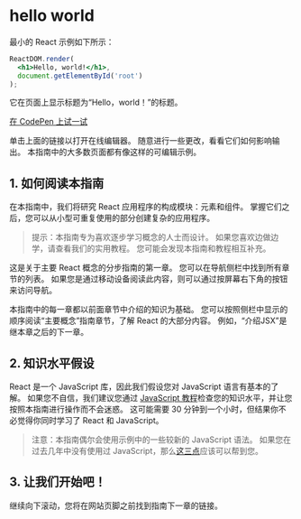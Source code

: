 # hello world

最小的 React 示例如下所示：

```jsx
ReactDOM.render(
  <h1>Hello, world!</h1>,
  document.getElementById('root')
);
```

它在页面上显示标题为“Hello，world！”的标题。

[在 CodePen 上试一试](https://reactjs.org/redirect-to-codepen/hello-world)

单击上面的链接以打开在线编辑器。 随意进行一些更改，看看它们如何影响输出。 本指南中的大多数页面都有像这样的可编辑示例。

## 1. 如何阅读本指南

在本指南中，我们将研究 React 应用程序的构成模块：元素和组件。 掌握它们之后，您可以从小型可重复使用的部分创建复杂的应用程序。

>提示：本指南专为喜欢逐步学习概念的人士而设计。 如果您喜欢边做边学，请查看我们的实用教程。 您可能会发现本指南和教程相互补充。

这是关于主要 React 概念的分步指南的第一章。 您可以在导航侧栏中找到所有章节的列表。 如果您是通过移动设备阅读此内容，则可以通过按屏幕右下角的按钮来访问导航。

本指南中的每一章都以前面章节中介绍的知识为基础。 您可以按照侧栏中显示的顺序阅读“主要概念”指南章节，了解 React 的大部分内容。 例如，“介绍JSX”是继本章之后的下一章。

## 2. 知识水平假设

React 是一个 JavaScript 库，因此我们假设您对 JavaScript 语言有基本的了解。 如果您不自信，我们建议您通过 [JavaScript 教程](https://developer.mozilla.org/en-US/docs/Web/JavaScript/A_re-introduction_to_JavaScript)检查您的知识水平，并让您按照本指南进行操作而不会迷惑。 这可能需要 30 分钟到一个小时，但结果你不必觉得你同时学习了 React 和 JavaScript。

>注意：本指南偶尔会使用示例中的一些较新的 JavaScript 语法。 如果您在过去几年中没有使用过 JavaScript，那么[这三点](https://gist.github.com/gaearon/683e676101005de0add59e8bb345340c)应该可以帮到您。

## 3. 让我们开始吧！

继续向下滚动，您将在网站页脚之前找到指南下一章的链接。